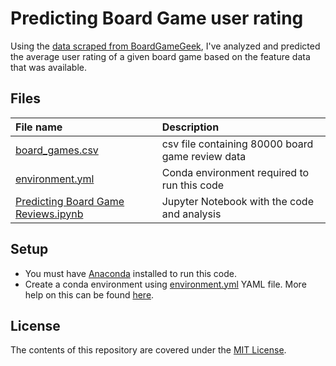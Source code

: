 # Predicting Board Game user rating

Using the [data scraped from BoardGameGeek](https://github.com/ThaWeatherman/scrapers/blob/master/boardgamegeek/games.csv), I've analyzed and predicted the average user rating of a given board game based on the feature data that was available.

## Files

| File name | Description |
| :--- | :--- |
| [board_games.csv](board_games.csv) | csv file containing 80000 board game review data |
| [environment.yml](environment.yml) | Conda environment required to run this code |
| [Predicting Board Game Reviews.ipynb](Predicting%20Board%20Game%20Reviews.ipynb) | Jupyter Notebook with the code and analysis |

## Setup

- You must have [Anaconda](https://www.continuum.io/downloads) installed to run this code.
- Create a conda environment using [environment.yml](environment.yml) YAML file. More help on this can be found [here](https://conda.io/docs/using/envs.html#use-environment-from-file).

## License

The contents of this repository are covered under the [MIT License](LICENSE).
